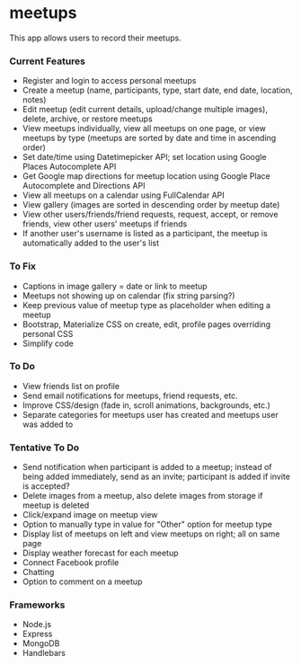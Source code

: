 # meetups

This app allows users to record their meetups. 

### Current Features
* Register and login to access personal meetups
* Create a meetup (name, participants, type, start date, end date, location, notes)
* Edit meetup (edit current details, upload/change multiple images), delete, archive, or restore meetups
* View meetups individually, view all meetups on one page, or view meetups by type (meetups are sorted by date and time in ascending order)
* Set date/time using Datetimepicker API; set location using Google Places Autocomplete API
* Get Google map directions for meetup location using Google Place Autocomplete and Directions API
* View all meetups on a calendar using FullCalendar API
* View gallery (images are sorted in descending order by meetup date) 
* View other users/friends/friend requests, request, accept, or remove friends, view other users' meetups if friends
* If another user's username is listed as a participant, the meetup is automatically added to the user's list

### To Fix 
* Captions in image gallery = date or link to meetup
* Meetups not showing up on calendar (fix string parsing?)
* Keep previous value of meetup type as placeholder when editing a meetup
* Bootstrap, Materialize CSS on create, edit, profile pages overriding personal CSS
* Simplify code 

### To Do
* View friends list on profile
* Send email notifications for meetups, friend requests, etc.
* Improve CSS/design (fade in, scroll animations, backgrounds, etc.)
* Separate categories for meetups user has created and meetups user was added to

### Tentative To Do
* Send notification when participant is added to a meetup; instead of being added immediately, send as an invite; participant is added if invite is accepted?
* Delete images from a meetup, also delete images from storage if meetup is deleted
* Click/expand image on meetup view
* Option to manually type in value for "Other" option for meetup type 
* Display list of meetups on left and view meetups on right; all on same page 
* Display weather forecast for each meetup
* Connect Facebook profile
* Chatting
* Option to comment on a meetup

### Frameworks
* Node.js
* Express
* MongoDB
* Handlebars
